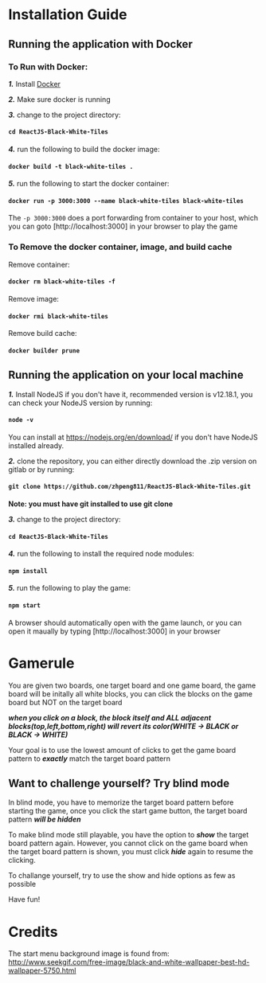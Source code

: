 # Installation Guide
## Running the application with Docker
### To Run with Docker:
***1.*** Install [Docker](https://www.docker.com/get-started)

***2.*** Make sure docker is running

***3.*** change to the project directory:
#### `cd ReactJS-Black-White-Tiles` <br />

***4.*** run the following to build the docker image:
#### `docker build -t black-white-tiles .` <br />

***5.*** run the following to start the docker container:
#### `docker run -p 3000:3000 --name black-white-tiles black-white-tiles` <br />
The `-p 3000:3000` does a port forwarding from container to your host, which you can goto [http://localhost:3000] in your browser to play the game<br />

### To Remove the docker container, image, and build cache
Remove container:
#### `docker rm black-white-tiles -f`

Remove image:
#### `docker rmi black-white-tiles`

Remove build cache:
#### `docker builder prune`

## Running the application on your local machine
***1.*** Install NodeJS if you don't have it, recommended version is v12.18.1, you can check your NodeJS version by running:
#### `node -v`
You can install at https://nodejs.org/en/download/ if you don't have NodeJS installed already. <br />

***2.*** clone the repository, you can either directly download the .zip version on gitlab or by running:
#### `git clone https://github.com/zhpeng811/ReactJS-Black-White-Tiles.git`
**Note: you must have git installed to use git clone** <br />

***3.*** change to the project directory:
#### `cd ReactJS-Black-White-Tiles` <br />

***4.*** run the following to install the required node modules:
#### `npm install` <br />

***5.*** run the following to play the game:
#### `npm start`
A browser should automatically open with the game launch, or you can open it maually by typing [http://localhost:3000] in your browser <br />

# Gamerule
You are given two boards, one target board and one game board, the game board will be initally all white blocks, you can click the blocks on the game board but NOT on the target board

***when you click on a block, the block itself and ALL adjacent blocks(top,left,bottom,right) will revert its color(WHITE -> BLACK or BLACK -> WHITE)***

Your goal is to use the lowest amount of clicks to get the game board pattern to ***exactly*** match the target board pattern 

## Want to challenge yourself? Try blind mode
In blind mode, you have to memorize the target board pattern before starting the game, once you click the start game button, the target board pattern ***will be hidden***

To make blind mode still playable, you have the option to ***show*** the target board pattern again. However, you cannot click on the game board when the target board pattern is shown, you must click ***hide*** again to resume the clicking.

To challange yourself, try to use the show and hide options as few as possible

Have fun!

# Credits
The start menu background image is found from: http://www.seekgif.com/free-image/black-and-white-wallpaper-best-hd-wallpaper-5750.html
